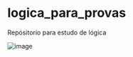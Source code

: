 # logica_para_provas
Repósitorio para estudo de lógica


![image](https://github.com/mathewsrc/logica_para_provas/assets/94936606/a7533d6c-7dcd-4ae5-8b43-a27a6ea818ac)
